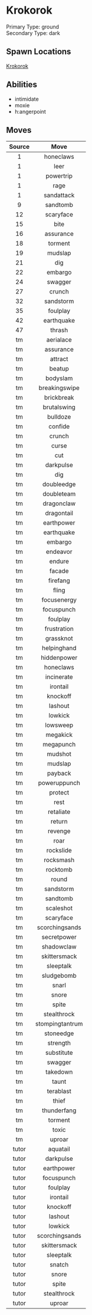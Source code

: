 # Krokorok  
Primary Type: ground  
Secondary Type: dark  
  
## Spawn Locations  
[Krokorok](/data/spawn_presets/krokorok.md)  
  
## Abilities  
  * intimidate
  * moxie
  * h:angerpoint
  
  
## Moves  
  
| Source | Move |  
|:---:|:---:|  
| 1 | honeclaws |  
| 1 | leer |  
| 1 | powertrip |  
| 1 | rage |  
| 1 | sandattack |  
| 9 | sandtomb |  
| 12 | scaryface |  
| 15 | bite |  
| 16 | assurance |  
| 18 | torment |  
| 19 | mudslap |  
| 21 | dig |  
| 22 | embargo |  
| 24 | swagger |  
| 27 | crunch |  
| 32 | sandstorm |  
| 35 | foulplay |  
| 42 | earthquake |  
| 47 | thrash |  
| tm | aerialace |  
| tm | assurance |  
| tm | attract |  
| tm | beatup |  
| tm | bodyslam |  
| tm | breakingswipe |  
| tm | brickbreak |  
| tm | brutalswing |  
| tm | bulldoze |  
| tm | confide |  
| tm | crunch |  
| tm | curse |  
| tm | cut |  
| tm | darkpulse |  
| tm | dig |  
| tm | doubleedge |  
| tm | doubleteam |  
| tm | dragonclaw |  
| tm | dragontail |  
| tm | earthpower |  
| tm | earthquake |  
| tm | embargo |  
| tm | endeavor |  
| tm | endure |  
| tm | facade |  
| tm | firefang |  
| tm | fling |  
| tm | focusenergy |  
| tm | focuspunch |  
| tm | foulplay |  
| tm | frustration |  
| tm | grassknot |  
| tm | helpinghand |  
| tm | hiddenpower |  
| tm | honeclaws |  
| tm | incinerate |  
| tm | irontail |  
| tm | knockoff |  
| tm | lashout |  
| tm | lowkick |  
| tm | lowsweep |  
| tm | megakick |  
| tm | megapunch |  
| tm | mudshot |  
| tm | mudslap |  
| tm | payback |  
| tm | poweruppunch |  
| tm | protect |  
| tm | rest |  
| tm | retaliate |  
| tm | return |  
| tm | revenge |  
| tm | roar |  
| tm | rockslide |  
| tm | rocksmash |  
| tm | rocktomb |  
| tm | round |  
| tm | sandstorm |  
| tm | sandtomb |  
| tm | scaleshot |  
| tm | scaryface |  
| tm | scorchingsands |  
| tm | secretpower |  
| tm | shadowclaw |  
| tm | skittersmack |  
| tm | sleeptalk |  
| tm | sludgebomb |  
| tm | snarl |  
| tm | snore |  
| tm | spite |  
| tm | stealthrock |  
| tm | stompingtantrum |  
| tm | stoneedge |  
| tm | strength |  
| tm | substitute |  
| tm | swagger |  
| tm | takedown |  
| tm | taunt |  
| tm | terablast |  
| tm | thief |  
| tm | thunderfang |  
| tm | torment |  
| tm | toxic |  
| tm | uproar |  
| tutor | aquatail |  
| tutor | darkpulse |  
| tutor | earthpower |  
| tutor | focuspunch |  
| tutor | foulplay |  
| tutor | irontail |  
| tutor | knockoff |  
| tutor | lashout |  
| tutor | lowkick |  
| tutor | scorchingsands |  
| tutor | skittersmack |  
| tutor | sleeptalk |  
| tutor | snatch |  
| tutor | snore |  
| tutor | spite |  
| tutor | stealthrock |  
| tutor | uproar |  
  
